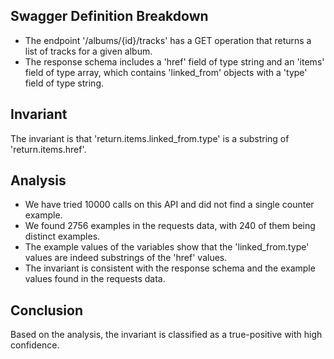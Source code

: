 ## Swagger Definition Breakdown
- The endpoint '/albums/{id}/tracks' has a GET operation that returns a list of tracks for a given album.
- The response schema includes a 'href' field of type string and an 'items' field of type array, which contains 'linked_from' objects with a 'type' field of type string.

## Invariant
The invariant is that 'return.items.linked_from.type' is a substring of 'return.items.href'.

## Analysis
- We have tried 10000 calls on this API and did not find a single counter example.
- We found 2756 examples in the requests data, with 240 of them being distinct examples.
- The example values of the variables show that the 'linked_from.type' values are indeed substrings of the 'href' values.
- The invariant is consistent with the response schema and the example values found in the requests data.

## Conclusion
Based on the analysis, the invariant is classified as a true-positive with high confidence.
